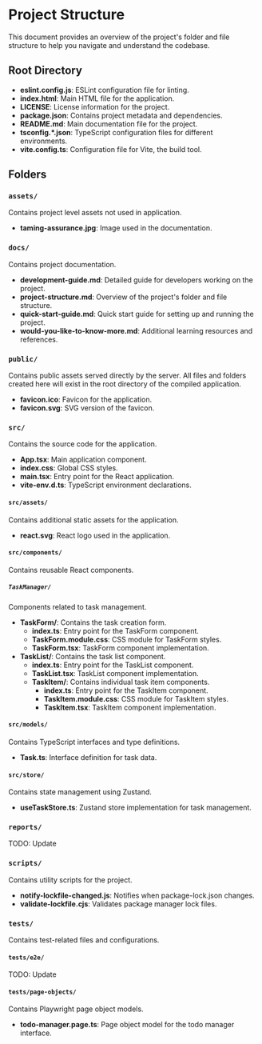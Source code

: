 # Project Structure

This document provides an overview of the project's folder and file structure to help you navigate and understand the codebase.

## Root Directory

- **eslint.config.js**: ESLint configuration file for linting.
- **index.html**: Main HTML file for the application.
- **LICENSE**: License information for the project.
- **package.json**: Contains project metadata and dependencies.
- **README.md**: Main documentation file for the project.
- **tsconfig.*.json**: TypeScript configuration files for different environments.
- **vite.config.ts**: Configuration file for Vite, the build tool.

## Folders

### `assets/`

Contains project level assets not used in application.

- **taming-assurance.jpg**: Image used in the documentation.

### `docs/`

Contains project documentation.

- **development-guide.md**: Detailed guide for developers working on the project.
- **project-structure.md**: Overview of the project's folder and file structure.
- **quick-start-guide.md**: Quick start guide for setting up and running the project.
- **would-you-like-to-know-more.md**: Additional learning resources and references.

### `public/`

Contains public assets served directly by the server. All files and folders created here will exist in the root directory of the compiled application.

- **favicon.ico**: Favicon for the application.
- **favicon.svg**: SVG version of the favicon.

### `src/`

Contains the source code for the application.

- **App.tsx**: Main application component.
- **index.css**: Global CSS styles.
- **main.tsx**: Entry point for the React application.
- **vite-env.d.ts**: TypeScript environment declarations.

#### `src/assets/`

Contains additional static assets for the application.

- **react.svg**: React logo used in the application.

#### `src/components/`

Contains reusable React components.

##### `TaskManager/`

Components related to task management.

- **TaskForm/**: Contains the task creation form.
  - **index.ts**: Entry point for the TaskForm component.
  - **TaskForm.module.css**: CSS module for TaskForm styles.
  - **TaskForm.tsx**: TaskForm component implementation.
- **TaskList/**: Contains the task list component.
  - **index.ts**: Entry point for the TaskList component.
  - **TaskList.tsx**: TaskList component implementation.
  - **TaskItem/**: Contains individual task item components.
    - **index.ts**: Entry point for the TaskItem component.
    - **TaskItem.module.css**: CSS module for TaskItem styles.
    - **TaskItem.tsx**: TaskItem component implementation.

#### `src/models/`

Contains TypeScript interfaces and type definitions.

- **Task.ts**: Interface definition for task data.

#### `src/store/`

Contains state management using Zustand.

- **useTaskStore.ts**: Zustand store implementation for task management.

### `reports/`

TODO: Update

### `scripts/`

Contains utility scripts for the project.

- **notify-lockfile-changed.js**: Notifies when package-lock.json changes.
- **validate-lockfile.cjs**: Validates package manager lock files.

### `tests/`

Contains test-related files and configurations.

#### `tests/e2e/`

TODO: Update

#### `tests/page-objects/`

Contains Playwright page object models.

- **todo-manager.page.ts**: Page object model for the todo manager interface.
